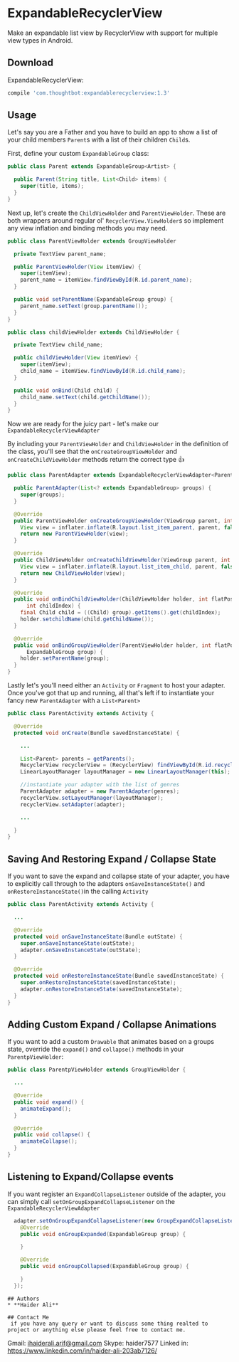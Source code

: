 # ExpandableRecyclerView
Make an expandable list view by RecyclerView with support for multiple view types in Android. 

## Download
ExpandableRecyclerView:
```groovy
compile 'com.thoughtbot:expandablerecyclerview:1.3'
```
## Usage
Let's say you are a Father and you have to build an app to show a list of your child members `Parent`s with a list of their children `Child`s.

First, define your custom `ExpandableGroup` class:

``` java
public class Parent extends ExpandableGroup<Artist> {

  public Parent(String title, List<Child> items) {
    super(title, items);
  }
}
```

Next up, let's create the `ChildViewHolder` and `ParentViewHolder`. These are both wrappers around regular ol' `RecyclerView.ViewHolder`s so implement any view inflation and binding methods you may need.

``` java
public class ParentViewHolder extends GroupViewHolder

  private TextView parent_name;

  public ParentViewHolder(View itemView) {
    super(itemView);
    parent_name = itemView.findViewById(R.id.parent_name);
  }

  public void setParentName(ExpandableGroup group) {
    parent_name.setText(group.parentName());
  }
}
```

``` java
public class childViewHolder extends ChildViewHolder {

  private TextView child_name;

  public childViewHolder(View itemView) {
    super(itemView);
    child_name = itemView.findViewById(R.id.child_name);
  }

  public void onBind(Child child) {
    child_name.setText(child.getChildName());
  }
}
```

Now we are ready for the juicy part - let's make our `ExpandableRecyclerViewAdapter`

By including your `ParentViewHolder` and `ChildViewHolder` in the definition of the class, you'll see that the `onCreateGroupViewHolder` and `onCreateChildViewHolder` methods return the correct type :thumbsup:

``` java
public class ParentAdapter extends ExpandableRecyclerViewAdapter<ParentViewHolder, ChildViewHolder> {

  public ParentAdapter(List<? extends ExpandableGroup> groups) {
    super(groups);
  }

  @Override
  public ParentViewHolder onCreateGroupViewHolder(ViewGroup parent, int viewType) {
    View view = inflater.inflate(R.layout.list_item_parent, parent, false);
    return new ParentViewHolder(view);
  }

  @Override
  public ChildViewHolder onCreateChildViewHolder(ViewGroup parent, int viewType) {
    View view = inflater.inflate(R.layout.list_item_child, parent, false);
    return new ChildViewHolder(view);
  }

  @Override
  public void onBindChildViewHolder(ChildViewHolder holder, int flatPosition, ExpandableGroup group,
      int childIndex) {
    final Child child = ((Child) group).getItems().get(childIndex);
    holder.setchildName(child.getChildName());
  }

  @Override
  public void onBindGroupViewHolder(ParentViewHolder holder, int flatPosition,
      ExpandableGroup group) {
    holder.setParentName(group);
  }
}
```

Lastly let's you'll need either an `Activity` or `Fragment` to host your adapter. Once you've got that up and running, all that's left if to instantiate your fancy new `ParentAdapter` with a `List<Parent>`

``` java
public class ParentActivity extends Activity {

  @Override
  protected void onCreate(Bundle savedInstanceState) {

    ...

    List<Parent> parents = getParents();
    RecyclerView recyclerView = (RecyclerView) findViewById(R.id.recycler_view);
    LinearLayoutManager layoutManager = new LinearLayoutManager(this);

    //instantiate your adapter with the list of genres
    ParentAdapter adapter = new ParentAdapter(genres);
    recyclerView.setLayoutManager(layoutManager);
    recyclerView.setAdapter(adapter);

    ...

  }
}
```

## Saving And Restoring Expand / Collapse State

If you want to save the expand and collapse state of your adapter, you have to explicitly call through to the adapters `onSaveInstanceState()` and `onRestoreInstanceState()`in the calling `Activity`

```java
public class ParentActivity extends Activity {

  ...

  @Override
  protected void onSaveInstanceState(Bundle outState) {
    super.onSaveInstanceState(outState);
    adapter.onSaveInstanceState(outState);
  }

  @Override
  protected void onRestoreInstanceState(Bundle savedInstanceState) {
    super.onRestoreInstanceState(savedInstanceState);
    adapter.onRestoreInstanceState(savedInstanceState);
  }
}

```

## Adding Custom Expand / Collapse Animations

If you want to add a custom `Drawable` that animates based on a groups state, override the `expand()` and `collapse()` methods in your `ParentpViewHolder`:

``` java
public class ParentpViewHolder extends GroupViewHolder {

  ...

  @Override
  public void expand() {
    animateExpand();
  }

  @Override
  public void collapse() {
    animateCollapse();
  }
}
```

## Listening to Expand/Collapse events

If you want register an `ExpandCollapseListener` outside of the adapter, you can simply call `setOnGroupExpandCollapseListener` on the `ExpandableRecyclerViewAdapter`

``` java
  adapter.setOnGroupExpandCollapseListener(new GroupExpandCollapseListener() {
    @Override
    public void onGroupExpanded(ExpandableGroup group) {

    }

    @Override
    public void onGroupCollapsed(ExpandableGroup group) {

    }
  });
```

```
## Authors
* **Haider Ali**

## Contact Me
 if you have any query or want to discuss some thing realted to project or anything else please feel free to contact me.
 ```
Gmail: ihaiderali.arif@gmail.com
Skype: haider7577 
Linked in: https://www.linkedin.com/in/haider-ali-203ab7126/
```
